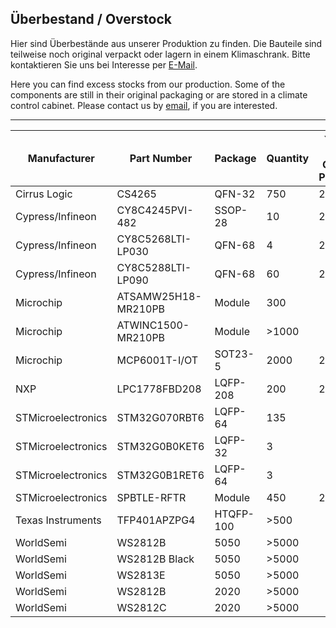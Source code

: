 ## Überbestand / Overstock

Hier sind Überbestände aus unserer Produktion zu finden. 
Die Bauteile sind teilweise noch original verpackt oder lagern in einem Klimaschrank.
Bitte kontaktieren Sie uns bei Interesse per [E-Mail](https://shop.watterott.com/Kontakt).

Here you can find excess stocks from our production.
Some of the components are still in their original packaging or are stored in a climate control cabinet. 
Please contact us by [email](https://shop.watterott.com/Contact), if you are interested.

---
Manufacturer        | Part Number         | Package   | Quantity |Year of Date-Code or Purchase
------------------- | ------------------- | --------- | -------- | ----------------------------
Cirrus Logic        | CS4265              | QFN-32    |    750   | 2020
Cypress/Infineon    | CY8C4245PVI-482     | SSOP-28   |     10   | 2017
Cypress/Infineon    | CY8C5268LTI-LP030   | QFN-68    |      4   | 2017
Cypress/Infineon    | CY8C5288LTI-LP090   | QFN-68    |     60   | 2022
Microchip           | ATSAMW25H18-MR210PB | Module    |    300   | 
Microchip           | ATWINC1500-MR210PB  | Module    |  >1000   | 
Microchip           | MCP6001T-I/OT       | SOT23-5   |   2000   | 2020
NXP                 | LPC1778FBD208       | LQFP-208  |    200   | 2020
STMicroelectronics  | STM32G070RBT6       | LQFP-64   |    135   | 
STMicroelectronics  | STM32G0B0KET6       | LQFP-32   |      3   | 
STMicroelectronics  | STM32G0B1RET6       | LQFP-64   |      3   | 
STMicroelectronics  | SPBTLE-RFTR         | Module    |    450   | 2017
Texas Instruments   | TFP401APZPG4        | HTQFP-100 |   >500   | 
WorldSemi           | WS2812B             | 5050      |  >5000   | 
WorldSemi           | WS2812B Black       | 5050      |  >5000   | 
WorldSemi           | WS2813E             | 5050      |  >5000   | 
WorldSemi           | WS2812B             | 2020      |  >5000   | 
WorldSemi           | WS2812C             | 2020      |  >5000   | 
